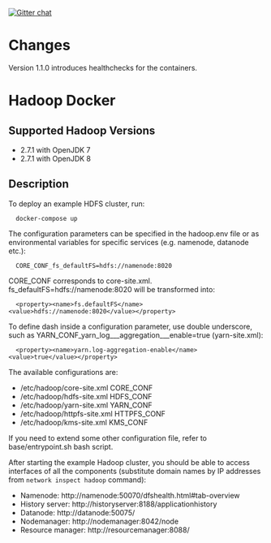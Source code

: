 [![Gitter chat](https://badges.gitter.im/gitterHQ/gitter.png)](https://gitter.im/big-data-europe/Lobby)

# Changes

Version 1.1.0 introduces healthchecks for the containers.

# Hadoop Docker

## Supported Hadoop Versions
* 2.7.1 with OpenJDK 7
* 2.7.1 with OpenJDK 8

## Description

To deploy an example HDFS cluster, run:
```
  docker-compose up
```

The configuration parameters can be specified in the hadoop.env file or as environmental variables for specific services (e.g. namenode, datanode etc.):
```
  CORE_CONF_fs_defaultFS=hdfs://namenode:8020
```

CORE_CONF corresponds to core-site.xml. fs_defaultFS=hdfs://namenode:8020 will be transformed into:
```
  <property><name>fs.defaultFS</name><value>hdfs://namenode:8020</value></property>
```
To define dash inside a configuration parameter, use double underscore, such as YARN_CONF_yarn_log___aggregation___enable=true (yarn-site.xml):
```
  <property><name>yarn.log-aggregation-enable</name><value>true</value></property>
```

The available configurations are:
* /etc/hadoop/core-site.xml CORE_CONF
* /etc/hadoop/hdfs-site.xml HDFS_CONF
* /etc/hadoop/yarn-site.xml YARN_CONF
* /etc/hadoop/httpfs-site.xml HTTPFS_CONF
* /etc/hadoop/kms-site.xml KMS_CONF

If you need to extend some other configuration file, refer to base/entrypoint.sh bash script.

After starting the example Hadoop cluster, you should be able to access interfaces of all the components (substitute domain names by IP addresses from ```network inspect hadoop``` command):
* Namenode: http://namenode:50070/dfshealth.html#tab-overview
* History server: http://historyserver:8188/applicationhistory
* Datanode: http://datanode:50075/
* Nodemanager: http://nodemanager:8042/node
* Resource manager: http://resourcemanager:8088/
